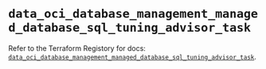 # `data_oci_database_management_managed_database_sql_tuning_advisor_task`

Refer to the Terraform Registory for docs: [`data_oci_database_management_managed_database_sql_tuning_advisor_task`](https://registry.terraform.io/providers/oracle/oci/6.18.0/docs/data-sources/database_management_managed_database_sql_tuning_advisor_task).
